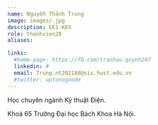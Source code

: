 ```yaml
---
name: Nguyễn Thành Trung
image: images/.jpg
description: EE1-K65
role: thanhvien28
aliases:

links:
  #home-page: https://fb.com/tranhuu.quynh247
  linkedin: #
  email: Trung.nt202188@sis.hust.edu.vn
  #twitter: uptonogoode
---
```


Học chuyên ngành Kỹ thuật Điện.

Khoá 65 Trường Đại học Bách Khoa Hà Nội.
